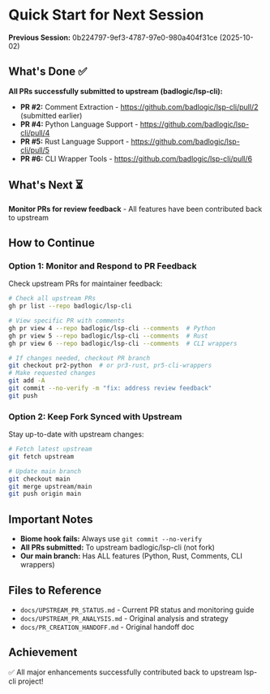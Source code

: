 # Quick Start for Next Session

**Previous Session:** 0b224797-9ef3-4787-97e0-980a404f31ce (2025-10-02)

## What's Done ✅

**All PRs successfully submitted to upstream (badlogic/lsp-cli):**
- **PR #2:** Comment Extraction - https://github.com/badlogic/lsp-cli/pull/2 (submitted earlier)
- **PR #4:** Python Language Support - https://github.com/badlogic/lsp-cli/pull/4
- **PR #5:** Rust Language Support - https://github.com/badlogic/lsp-cli/pull/5
- **PR #6:** CLI Wrapper Tools - https://github.com/badlogic/lsp-cli/pull/6

## What's Next ⏳

**Monitor PRs for review feedback** - All features have been contributed back to upstream

## How to Continue

### Option 1: Monitor and Respond to PR Feedback

Check upstream PRs for maintainer feedback:

```bash
# Check all upstream PRs
gh pr list --repo badlogic/lsp-cli

# View specific PR with comments
gh pr view 4 --repo badlogic/lsp-cli --comments  # Python
gh pr view 5 --repo badlogic/lsp-cli --comments  # Rust
gh pr view 6 --repo badlogic/lsp-cli --comments  # CLI wrappers

# If changes needed, checkout PR branch
git checkout pr2-python  # or pr3-rust, pr5-cli-wrappers
# Make requested changes
git add -A
git commit --no-verify -m "fix: address review feedback"
git push
```

### Option 2: Keep Fork Synced with Upstream

Stay up-to-date with upstream changes:

```bash
# Fetch latest upstream
git fetch upstream

# Update main branch
git checkout main
git merge upstream/main
git push origin main
```

## Important Notes

- **Biome hook fails:** Always use `git commit --no-verify`
- **All PRs submitted:** To upstream badlogic/lsp-cli (not fork)
- **Our main branch:** Has ALL features (Python, Rust, Comments, CLI wrappers)

## Files to Reference

- `docs/UPSTREAM_PR_STATUS.md` - Current PR status and monitoring guide
- `docs/UPSTREAM_PR_ANALYSIS.md` - Original analysis and strategy
- `docs/PR_CREATION_HANDOFF.md` - Original handoff doc

## Achievement

✅ All major enhancements successfully contributed back to upstream lsp-cli project!
